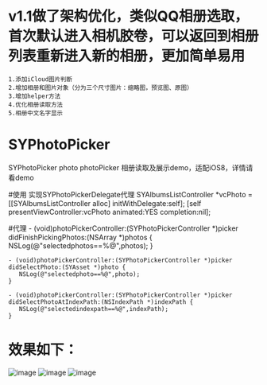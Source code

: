 # v1.1做了架构优化，类似QQ相册选取，首次默认进入相机胶卷，可以返回到相册列表重新进入新的相册，更加简单易用
    1.添加iCloud图片判断
    2.增加相册和图片对象（分为三个尺寸图片：缩略图，预览图、原图）
    3.增加helper方法
    4.优化相册读取方法
    5.相册中文名字显示

# SYPhotoPicker
SYPhotoPicker photo photoPicker 相册读取及展示demo，适配iOS8，详情请看demo

#使用
实现SYPhotoPickerDelegate代理
    SYAlbumsListController *vcPhoto = [[SYAlbumsListController alloc] initWithDelegate:self];
    [self presentViewController:vcPhoto animated:YES completion:nil];

#代理
    - (void)photoPickerController:(SYPhotoPickerController *)picker didFinishPickingPhotos:(NSArray *)photos {
       NSLog(@"selectedphotos==%@",photos);
    }

    - (void)photoPickerController:(SYPhotoPickerController *)picker didSelectPhoto:(SYAsset *)photo {
       NSLog(@"selectedphoto==%@",photo);
    }
    
    - (void)photoPickerController:(SYPhotoPickerController *)picker didSelectPhotoAtIndexPath:(NSIndexPath *)indexPath {
       NSLog(@"selectedindexpath==%@",indexPath);
    }

# 效果如下：
 ![image](https://github.com/reesun1130/SYPhotoPicker/blob/master/SYPhotoPicker/syphotopicker1.png)
 ![image](https://github.com/reesun1130/SYPhotoPicker/blob/master/SYPhotoPicker/syphotopicker2.png)
 ![image](https://github.com/reesun1130/SYPhotoPicker/blob/master/SYPhotoPicker/syphotopicker3.png)
